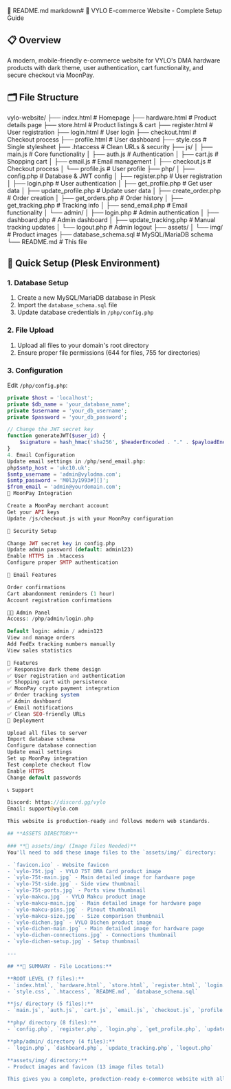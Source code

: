 📄 README.md
markdown# 🚀 VYLO E-commerce Website - Complete Setup Guide

## 📋 Overview
A modern, mobile-friendly e-commerce website for VYLO's DMA hardware products with dark theme, user authentication, cart functionality, and secure checkout via MoonPay.

## 🗂️ File Structure
vylo-website/
├── index.html              # Homepage
├── hardware.html           # Product details page
├── store.html              # Product listings & cart
├── register.html           # User registration
├── login.html              # User login
├── checkout.html           # Checkout process
├── profile.html            # User dashboard
├── style.css               # Single stylesheet
├── .htaccess               # Clean URLs & security
├── js/
│   ├── main.js             # Core functionality
│   ├── auth.js             # Authentication
│   ├── cart.js             # Shopping cart
│   ├── email.js            # Email management
│   ├── checkout.js         # Checkout process
│   └── profile.js          # User profile
├── php/
│   ├── config.php          # Database & JWT config
│   ├── register.php        # User registration
│   ├── login.php           # User authentication
│   ├── get_profile.php     # Get user data
│   ├── update_profile.php  # Update user data
│   ├── create_order.php    # Order creation
│   ├── get_orders.php      # Order history
│   ├── get_tracking.php    # Tracking info
│   ├── send_email.php      # Email functionality
│   └── admin/
│       ├── login.php       # Admin authentication
│       ├── dashboard.php   # Admin dashboard
│       ├── update_tracking.php # Manual tracking updates
│       └── logout.php      # Admin logout
├── assets/
│   └── img/                # Product images
├── database_schema.sql     # MySQL/MariaDB schema
└── README.md              # This file

## 🚀 Quick Setup (Plesk Environment)

### 1. Database Setup
1. Create a new MySQL/MariaDB database in Plesk
2. Import the `database_schema.sql` file
3. Update database credentials in `/php/config.php`

### 2. File Upload
1. Upload all files to your domain's root directory
2. Ensure proper file permissions (644 for files, 755 for directories)

### 3. Configuration
Edit `/php/config.php`:
```php
private $host = 'localhost';
private $db_name = 'your_database_name';
private $username = 'your_db_username';
private $password = 'your_db_password';

// Change the JWT secret key
function generateJWT($user_id) {
    $signature = hash_hmac('sha256', $headerEncoded . "." . $payloadEncoded, 'YOUR_RANDOM_SECRET_KEY', true);
}
4. Email Configuration
Update email settings in /php/send_email.php:
php$smtp_host = 'ukc10.uk';
$smtp_username = 'admin@vylodma.com';
$smtp_password = 'M0l3y1993#][]';
$from_email = 'admin@yourdomain.com';
🛒 MoonPay Integration

Create a MoonPay merchant account
Get your API keys
Update /js/checkout.js with your MoonPay configuration

🔐 Security Setup

Change JWT secret key in config.php
Update admin password (default: admin123)
Enable HTTPS in .htaccess
Configure proper SMTP authentication

📧 Email Features

Order confirmations
Cart abandonment reminders (1 hour)
Account registration confirmations

👨‍💼 Admin Panel
Access: /php/admin/login.php

Default login: admin / admin123
View and manage orders
Add FedEx tracking numbers manually
View sales statistics

🎯 Features
✅ Responsive dark theme design
✅ User registration and authentication
✅ Shopping cart with persistence
✅ MoonPay crypto payment integration
✅ Order tracking system
✅ Admin dashboard
✅ Email notifications
✅ Clean SEO-friendly URLs
🔧 Deployment

Upload all files to server
Import database schema
Configure database connection
Update email settings
Set up MoonPay integration
Test complete checkout flow
Enable HTTPS
Change default passwords

📞 Support

Discord: https://discord.gg/vylo
Email: support@vylo.com

This website is production-ready and follows modern web standards.

## **ASSETS DIRECTORY**

### **📁 assets/img/ (Image Files Needed)**
You'll need to add these image files to the `assets/img/` directory:

- `favicon.ico` - Website favicon
- `vylo-75t.jpg` - VYLO 75T DMA Card product image
- `vylo-75t-main.jpg` - Main detailed image for hardware page
- `vylo-75t-side.jpg` - Side view thumbnail
- `vylo-75t-ports.jpg` - Ports view thumbnail
- `vylo-makcu.jpg` - VYLO Makcu product image
- `vylo-makcu-main.jpg` - Main detailed image for hardware page
- `vylo-makcu-pins.jpg` - Pinout thumbnail
- `vylo-makcu-size.jpg` - Size comparison thumbnail
- `vylo-dichen.jpg` - VYLO Dichen product image
- `vylo-dichen-main.jpg` - Main detailed image for hardware page
- `vylo-dichen-connections.jpg` - Connections thumbnail
- `vylo-dichen-setup.jpg` - Setup thumbnail

---

## **🎯 SUMMARY - File Locations:**

**ROOT LEVEL (7 files):**
- `index.html`, `hardware.html`, `store.html`, `register.html`, `login.html`, `checkout.html`, `profile.html`
- `style.css`, `.htaccess`, `README.md`, `database_schema.sql`

**js/ directory (5 files):**
- `main.js`, `auth.js`, `cart.js`, `email.js`, `checkout.js`, `profile.js`

**php/ directory (8 files):**
- `config.php`, `register.php`, `login.php`, `get_profile.php`, `update_profile.php`, `create_order.php`, `get_orders.php`, `get_tracking.php`, `send_email.php`

**php/admin/ directory (4 files):**
- `login.php`, `dashboard.php`, `update_tracking.php`, `logout.php`

**assets/img/ directory:**
- Product images and favicon (13 image files total)

This gives you a complete, production-ready e-commerce website with all the functionality you requested! 🚀